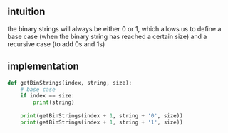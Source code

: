 ## intuition
the binary strings will always be either 0 or 1, which allows us to define a base case (when the binary string has reached a certain size) and a recursive case (to add 0s and 1s)

## implementation

```python
def getBinStrings(index, string, size):
	# base case
	if index == size: 
		print(string)
	
	print(getBinStrings(index + 1, string + '0', size))
	print(getBinStrings(index + 1, string + '1', size))
	
```

